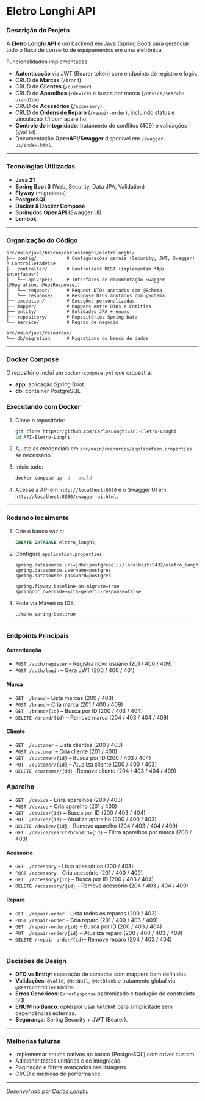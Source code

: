 
# Eletro Longhi API

### Descrição do Projeto

A **Eletro Longhi API** é um backend em Java (Spring Boot) para gerenciar todo o fluxo de conserto de equipamentos em uma eletrônica.

Funcionalidades implementadas:

* **Autenticação** via JWT (Bearer token) com endpoints de registro e login.
* CRUD de **Marcas** (`/brand`).
* CRUD de **Clientes** (`/customer`).
* CRUD de **Aparelhos** (`/device`) e busca por marca (`/device/search?brandId=`).
* CRUD de **Acessórios** (`/accessory`).
* CRUD de **Ordens de Reparo** (`/repair-order`), incluindo status e vinculação 1:1 com aparelho.
* **Controle de integridade**: tratamento de conflitos (409) e validações (`@Valid`).
* Documentação **OpenAPI/Swagger** disponível em `/swagger-ui/index.html`.

---

### Tecnologias Utilizadas

* **Java 21**  
* **Spring Boot 3** (Web, Security, Data JPA, Validation)  
* **Flyway** (migrations)  
* **PostgreSQL**  
* **Docker & Docker Compose**  
* **Springdoc OpenAPI** (Swagger UI)  
* **Lombok**  

---

### Organização do Código

```text
src/main/java/br/com/carloslonghi/eletrolonghi/
├── config/           # Configurações gerais (Security, JWT, Swagger) e ControllerAdvice
├── controller/       # Controllers REST (implementam *Api interfaces*)
│   └── api/spec/     # Interfaces de documentação Swagger (@Operation, @ApiResponse…)
│   └── request/      # Request DTOs anotados com @Schema
│   └── response/     # Response DTOs anotados com @Schema
├── exception/        # Exceções personalizadas
├── mapper/           # Mappers entre DTOs e Entities
├── entity/           # Entidades JPA + enums
├── repository/       # Repositórios Spring Data
└── service/          # Regras de negócio

src/main/java/resources/
└── db/migration      # Migrations do banco de dados
````

---

### Docker Compose

O repositório inclui um `docker-compose.yml` que orquestra:

* **app**: aplicação Spring Boot
* **db**: container PostgreSQL

### Executando com Docker

1. Clone o repositório:

   ```bash
   git clone https://github.com/CarlosLonghi/API-Eletro-Longhi
   cd API-Eletro-Longhi
   ```
2. Ajuste as credenciais em `src/main/resources/application.properties` se necessário.
3. Inicie tudo:

   ```bash
   docker compose up -d --build
   ```
4. Acesse a API em `http://localhost:8080` e o Swagger UI em `http://localhost:8080/swagger-ui.html`.

---

### Rodando localmente

1. Crie o banco vazio:

   ```sql
   CREATE DATABASE eletro_longhi;
   ```
2. Configure `application.properties`:

   ```properties
   spring.datasource.url=jdbc:postgresql://localhost:5432/eletro_longhi
   spring.datasource.username=postgres
   spring.datasource.password=postgres

   spring.flyway.baseline-on-migrate=true
   springdoc.override-with-generic-response=false
   ```
3. Rode via Maven ou IDE:

   ```bash
   ./mvnw spring-boot:run
   ```

---

### Endpoints Principais

#### Autenticação

* `POST /auth/register` – Registra novo usuário (201 / 400 / 409)
* `POST /auth/login`    – Gera JWT (200 / 400 / 401)

#### Marca

* `GET  /brand`         – Lista marcas (200 / 403)
* `POST /brand`         – Cria marca (201 / 400 / 409)
* `GET  /brand/{id}`    – Busca por ID (200 / 403 / 404)
* `DELETE /brand/{id}`  – Remove marca (204 / 403 / 404 / 409)

#### Cliente

* `GET  /customer`       – Lista clientes (200 / 403)
* `POST /customer`       – Cria cliente (201 / 400)
* `GET  /customer/{id}`  – Busca por ID (200 / 403 / 404)
* `PUT  /customer/{id}`  – Atualiza cliente (200 / 400 / 403)
* `DELETE /customer/{id}`– Remove cliente (204 / 403 / 404 / 409)

### Aparelho

* `GET  /device`         – Lista aparelhos (200 / 403)
* `POST /device`         – Cria aparelho (201 / 400)
* `GET  /device/{id}`    – Busca por ID (200 / 403 / 404)
* `PUT  /device/{id}`    – Atualiza aparelho (200 / 400 / 403)
* `DELETE /device/{id}`  – Remove aparelho (204 / 403 / 404 / 409)
* `GET  /device/search?brandId={id}` – Filtra aparelhos por marca (200 / 403)

#### Acessório

* `GET  /accessory`        – Lista acessórios (200 / 403)
* `POST /accessory`        – Cria acessório (201 / 400 / 409)
* `GET  /accessory/{id}`   – Busca por ID (200 / 403 / 404)
* `DELETE /accessory/{id}` – Remove acessório (204 / 403 / 404 / 409)

#### Reparo

* `GET  /repair-order`       – Lista todos os reparos (200 / 403)
* `POST /repair-order`       – Cria reparo (201 / 400 / 403 / 409)
* `GET  /repair-order/{id}`  – Busca por ID (200 / 403 / 404)
* `PUT  /repair-order/{id}`  – Atualiza reparo (200 / 400 / 403 / 409)
* `DELETE /repair-order/{id}`– Remove reparo (204 / 403 / 404)

---

### Decisões de Design

* **DTO vs Entity**: separação de camadas com mappers bem definidos.
* **Validações**: `@Valid`, `@NotNull`, `@NotBlank` e tratamento global via `@RestControllerAdvice`.
* **Erros Genéricos**: `ErrorResponse` padronizado e tradução de constraints SQL.
* **ENUM no Banco**: optei por usar `VARCHAR` para simplicitade sem dependências externas.
* **Segurança**: Spring Security + JWT (Bearer).

---

### Melhorias futuras

* Implementar enums nativos no banco (PostgreSQL) com driver custom.
* Adicionar testes unitários e de integração.
* Paginação e filtros avançados nas listagens.
* CI/CD e métricas de performance.

---

*Desenvolvido por [Carlos Longhi](https://carloslonghi.com.br).*

